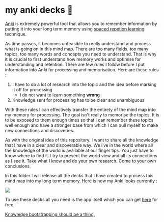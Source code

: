 # my anki decks 🎴
[Anki](https://apps.ankiweb.net) is extremely powerful tool that allows you to remember information by putting it into your long term memory using [spaced repetion learning](http://www.wikiwand.com/en/Spaced_repetition) technique. 

As time passes, it becomes unfeasible to really understand and process what is going on in this mind map. There are too many fields, too many topics, too many words and concepts you need to understand. That is why it is crucial to first understand how memory works and optimise for understanding and retention. There are few rules I follow before I put information into Anki for processing and memorisation. Here are these rules : 

1. I have to do a lot of research into the topic and the idea before marking it off for processing
	- I do not want to learn something **wrong**
2. Knowledge sent for processing has to be clear and unambiguous

With these rules I can effectively transfer the entirety of the mind map into my memory for processing. The goal isn't really to memorise the topics. It is to be exposed to them enough times so that I can remember these topics well enough and have a stronger base from which I can pull myself to make new connections and discoveries.

As with the original idea of this repository. I want to share all the knowledge that I have in a clear and discoverable way. We live in the world where all the knowledge of the world is available at our finger tips. You just have to know where to find it. I try to present the world view and all its connections as I see it. Take what I know and do your own research. Come to your own conclusions.

In this folder I will release all the decks that I have created to process this mind map into my long term memory. Here is how my Anki looks currently :

![](http://i.imgur.com/0t56lqb.png)

To use these decks all you need is the app itself which you can get [here](https://apps.ankiweb.net/) for free.

[Knowledge bootstrapping should be a thing.](https://www.youtube.com/watch?v=6vMO3XmNXe4)



  